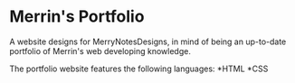 # Merrin's Portfolio

A website designs for MerryNotesDesigns, in mind of being an up-to-date portfolio of Merrin's web developing knowledge.

The portfolio website features the following languages:
*HTML
*CSS